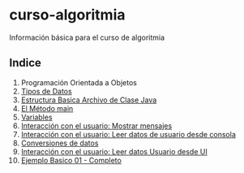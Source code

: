 # curso-algoritmia
Información básica para el curso de algoritmia

## Indice
01. Programación Orientada a Objetos
02. [Tipos de Datos](02.tipos.md)
03. [Estructura Basica Archivo de Clase Java](03.EstructuraBasicaArchivo.md)
04. [El Método main](04.ElMetodoMain.md)
05. [Variables](05.Variables.md)
06. [Interacción con el usuario: Mostrar mensajes](06.MostrarMensajes.md)
07. [Interacción con el usuario: Leer datos de usuario desde consola](07.LeerDatosUsuario.md)
08. [Conversiones de datos](08.ConversionesDatos.md)
09. [Interacción con el usuario: Leer datos Usuario desde UI](09.LeerDatosUsuario_UI.md)
10. [Ejemplo Basico 01 - Completo](100.Ejemplo01.md)
